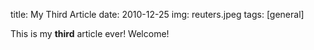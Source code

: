 title: My Third Article
date: 2010-12-25
img: reuters.jpeg
tags: [general]

This is my **third** article ever! Welcome!